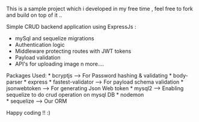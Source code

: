 This is a sample project which i developed in my free time , feel free to fork and build on top of it ..

Simple CRUD backend application using ExpressJs :
 * mySql and sequelize migrations
 * Authentication logic
 * Middleware protecting routes with JWT tokens
 * Payload validation
 * API's for uploading image n more....


Packages Used:
    * bcryptjs  --> For Password hashing & validating
    * body-parser 
    * express 
    * fastest-validator  --> For payload schema validation
    * jsonwebtoken   --> For generating Json Web token
    * mysql2  --> Enabling sequelize to do crud operation on mysql DB
    * nodemon  
    * sequelize --> Our ORM
 

Happy coding !! :) 

